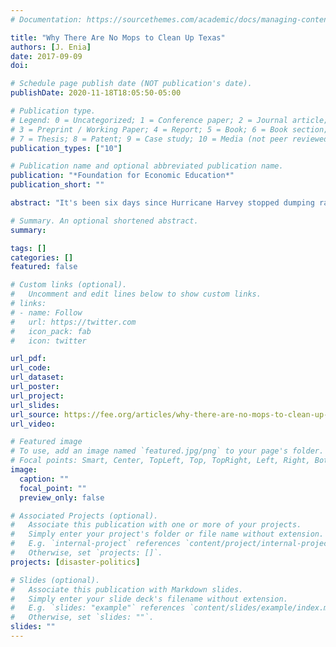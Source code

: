 ```yaml
---
# Documentation: https://sourcethemes.com/academic/docs/managing-content/

title: "Why There Are No Mops to Clean Up Texas"
authors: [J. Enia]
date: 2017-09-09
doi: 

# Schedule page publish date (NOT publication's date).
publishDate: 2020-11-18T18:05:50-05:00

# Publication type.
# Legend: 0 = Uncategorized; 1 = Conference paper; 2 = Journal article;
# 3 = Preprint / Working Paper; 4 = Report; 5 = Book; 6 = Book section;
# 7 = Thesis; 8 = Patent; 9 = Case study; 10 = Media (not peer reviewed)
publication_types: ["10"]

# Publication name and optional abbreviated publication name.
publication: "*Foundation for Economic Education*"
publication_short: ""

abstract: "It's been six days since Hurricane Harvey stopped dumping rain. There's just one problem: We’re low on mops. And bleach. And gloves. And masks. Why is it, when the need for these items is so great, when demand is so high, stores around the country aren’t rushing to ship their inventories to Houston?  The answer is institutions."

# Summary. An optional shortened abstract.
summary: 

tags: []
categories: []
featured: false

# Custom links (optional).
#   Uncomment and edit lines below to show custom links.
# links:
# - name: Follow
#   url: https://twitter.com
#   icon_pack: fab
#   icon: twitter

url_pdf:
url_code:
url_dataset:
url_poster:
url_project:
url_slides:
url_source: https://fee.org/articles/why-there-are-no-mops-to-clean-up-texas/
url_video:

# Featured image
# To use, add an image named `featured.jpg/png` to your page's folder. 
# Focal points: Smart, Center, TopLeft, Top, TopRight, Left, Right, BottomLeft, Bottom, BottomRight.
image:
  caption: ""
  focal_point: ""
  preview_only: false

# Associated Projects (optional).
#   Associate this publication with one or more of your projects.
#   Simply enter your project's folder or file name without extension.
#   E.g. `internal-project` references `content/project/internal-project/index.md`.
#   Otherwise, set `projects: []`.
projects: [disaster-politics]

# Slides (optional).
#   Associate this publication with Markdown slides.
#   Simply enter your slide deck's filename without extension.
#   E.g. `slides: "example"` references `content/slides/example/index.md`.
#   Otherwise, set `slides: ""`.
slides: ""
---
```

